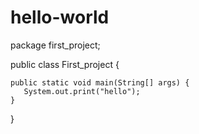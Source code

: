 # hello-world
package first_project;


public class First_project {

   
    public static void main(String[] args) {
       System.out.print("hello");
    }
    
}
